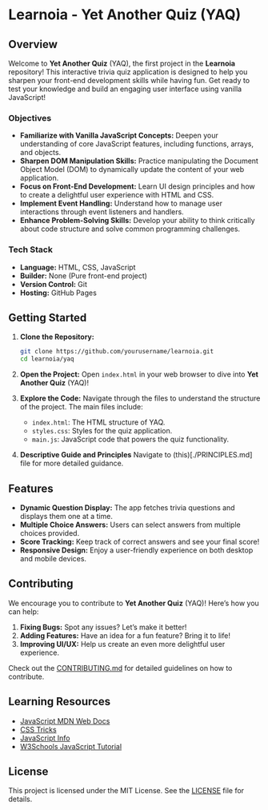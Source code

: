# Learnoia - Yet Another Quiz (YAQ)

## Overview

Welcome to **Yet Another Quiz** (YAQ), the first project in the **Learnoia** repository! This interactive trivia quiz application is designed to help you sharpen your front-end development skills while having fun. Get ready to test your knowledge and build an engaging user interface using vanilla JavaScript!

### Objectives

- **Familiarize with Vanilla JavaScript Concepts:** Deepen your understanding of core JavaScript features, including functions, arrays, and objects.
- **Sharpen DOM Manipulation Skills:** Practice manipulating the Document Object Model (DOM) to dynamically update the content of your web application.
- **Focus on Front-End Development:** Learn UI design principles and how to create a delightful user experience with HTML and CSS.
- **Implement Event Handling:** Understand how to manage user interactions through event listeners and handlers.
- **Enhance Problem-Solving Skills:** Develop your ability to think critically about code structure and solve common programming challenges.

### Tech Stack

- **Language:** HTML, CSS, JavaScript
- **Builder:** None (Pure front-end project)
- **Version Control:** Git
- **Hosting:** GitHub Pages

## Getting Started

1. **Clone the Repository:**
   ```bash
   git clone https://github.com/yourusername/learnoia.git
   cd learnoia/yaq
   ```

2. **Open the Project:**
   Open `index.html` in your web browser to dive into **Yet Another Quiz** (YAQ)!

3. **Explore the Code:**
   Navigate through the files to understand the structure of the project. The main files include:
   - `index.html`: The HTML structure of YAQ.
   - `styles.css`: Styles for the quiz application.
   - `main.js`: JavaScript code that powers the quiz functionality.

4. **Descriptive Guide and Principles**
    Navigate to (this)[./PRINCIPLES.md] file for more detailed guidance.

## Features

- **Dynamic Question Display:** The app fetches trivia questions and displays them one at a time.
- **Multiple Choice Answers:** Users can select answers from multiple choices provided.
- **Score Tracking:** Keep track of correct answers and see your final score!
- **Responsive Design:** Enjoy a user-friendly experience on both desktop and mobile devices.

## Contributing

We encourage you to contribute to **Yet Another Quiz** (YAQ)! Here’s how you can help:

1. **Fixing Bugs:** Spot any issues? Let’s make it better!
2. **Adding Features:** Have an idea for a fun feature? Bring it to life!
3. **Improving UI/UX:** Help us create an even more delightful user experience.

Check out the [CONTRIBUTING.md](../CONTRIBUTING.md) for detailed guidelines on how to contribute.

## Learning Resources

- [JavaScript MDN Web Docs](https://developer.mozilla.org/en-US/docs/Web/JavaScript)
- [CSS Tricks](https://css-tricks.com/)
- [JavaScript Info](https://javascript.info/)
- [W3Schools JavaScript Tutorial](https://www.w3schools.com/js/)

## License

This project is licensed under the MIT License. See the [LICENSE](../LICENSE) file for details.